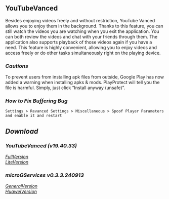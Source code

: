 ## YouTubeVanced
Besides enjoying videos freely and without restriction, YouTube Vanced allows you to enjoy them in the background. Thanks to this feature, you can still watch the videos you are watching when you exit the application. You can both review the videos and chat with your friends through them. The application also supports playback of those videos again if you have a need. This feature is highly convenient, allowing you to enjoy videos and access freely or do other tasks simultaneously right on the playing device.

### *Cautions*
To prevent users from installing apk files from outside, Google Play has now added a warning when installing apks & mods. PlayProtect will tell you the file is harmful. Simply, just click “Install anyway (unsafe)”.

### *How to Fix Buffering Bug*
`Settings > Revanced Settings > Miscellaneous > Spoof Player Parameters and enable it and restart`

## *Download*

### *YouTubeVanced (v19.40.33)*
[*FullVersion*](https://github.com/dekthaiinchina/YouTubeVanced/releases/download/v19.40.33/com.vanced.android.youtube-194033.apk)
<br />
[*LiteVersion*](https://github.com/dekthaiinchina/YouTubeVanced/releases/download/v19.40.33/com.vanced.lite.android.youtube-194033.apk)

### *microGServices v0.3.3.240913*
[*GeneralVersion*](https://github.com/microg/GmsCore/releases/download/v0.3.3.240913/com.google.android.gms-240913006.apk)
<br />
[*HuaweiVersion*](https://github.com/microg/GmsCore/releases/download/v0.3.3.240913/com.google.android.gms-240913006-hw.apk)
